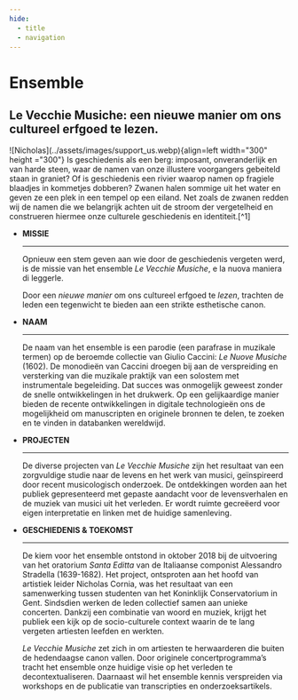 ```yaml
---
hide:
  - title
  - navigation
---
```


# Ensemble

## Le Vecchie Musiche: een nieuwe manier om ons cultureel erfgoed te lezen.
<div class="grid" markdown>
![Nicholas](../assets/images/support_us.webp){align=left width="300" height ="300"} Is geschiedenis als een berg: imposant, onveranderlijk en van harde steen, waar de namen van onze illustere voorgangers gebeiteld staan in graniet? Of is geschiedenis een rivier waarop namen op fragiele blaadjes in kommetjes dobberen? Zwanen halen sommige uit het water en geven ze een plek in een tempel op een eiland. Net zoals de zwanen redden wij de namen die we belangrijk achten uit de stroom der vergetelheid en construeren hiermee onze culturele geschiedenis en identiteit.[^1]
</div>

<div class="grid cards" markdown>

-   __MISSIE__

    ---

    Opnieuw een stem geven aan wie door de geschiedenis vergeten werd, is de missie van het ensemble *Le Vecchie Musiche*, e la nuova maniera di leggerle.

    Door een *nieuwe manier* om ons cultureel erfgoed te *lezen*, trachten de leden een tegenwicht te bieden aan een strikte esthetische canon.

-   __NAAM__

    ---

    De naam van het ensemble is een parodie (een parafrase in muzikale termen) op de beroemde collectie van Giulio Caccini: *Le Nuove Musiche* (1602). De monodieën van Caccini droegen bij aan de verspreiding en versterking van die muzikale praktijk van een solostem met instrumentale begeleiding. Dat succes was onmogelijk geweest zonder de snelle ontwikkelingen in het drukwerk. Op een gelijkaardige manier bieden de recente ontwikkelingen in digitale technologieën ons de mogelijkheid om manuscripten en originele bronnen te delen, te zoeken en te vinden in databanken wereldwijd.

- __PROJECTEN__
    
    ---

    De diverse projecten van *Le Vecchie Musiche* zijn het resultaat van een zorgvuldige studie naar de levens en het werk van musici, geïnspireerd door recent musicologisch onderzoek. De ontdekkingen worden aan het publiek gepresenteerd met gepaste aandacht voor de levensverhalen en de muziek van musici uit het verleden. Er wordt ruimte gecreëerd voor eigen interpretatie en linken met de huidige samenleving.

- __GESCHIEDENIS & TOEKOMST__
    
    ---
    
    De kiem voor het ensemble ontstond in oktober 2018 bij de uitvoering van het oratorium *Santa Editta* van de Italiaanse componist Alessandro Stradella (1639-1682). Het project, ontsproten aan het hoofd van artistiek leider Nicholas Cornia, was het resultaat van een samenwerking tussen studenten van het Koninklijk Conservatorium in Gent. Sindsdien werken de leden collectief samen aan unieke concerten. Dankzij een combinatie van woord en muziek, krijgt het publiek een kijk op de socio-culturele context waarin de te lang vergeten artiesten leefden en werkten.

    *Le Vecchie Musiche* zet zich in om artiesten te herwaarderen die buiten de hedendaagse canon vallen. Door originele concertprogramma’s tracht het ensemble onze huidige visie op het verleden te decontextualiseren. Daarnaast wil het ensemble kennis verspreiden via workshops en de publicatie van transcripties en onderzoeksartikels.

</div>


[^1]: Referentie aan Astolfo op de maan uit Ariosto’s _Orlando Furioso_, Canto XXXV.
